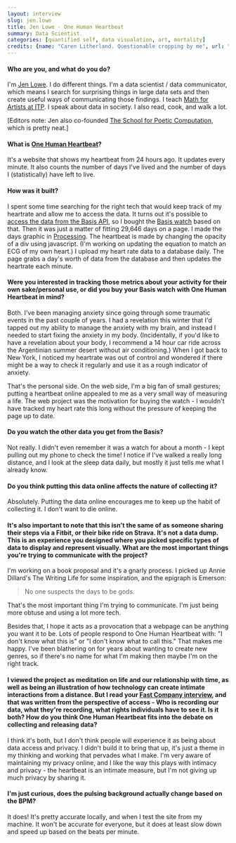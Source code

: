 ```yaml
---
layout: interview
slug: jen.lowe
title: Jen Lowe - One Human Heartbeat
summary: Data Scientist.
categories: [quantified self, data visualation, art, mortality]
credits: {name: "Caren Litherland. Questionable cropping by me", url: "https://www.flickr.com/photos/litherland/8377266447/sizes/l/"}
---
```


#### Who are you, and what do you do?

I'm [Jen Lowe](http://twitter.com/datatelling). I do different things. I'm a data scientist / data communicator, which means I search for surprising things in large data sets and then create useful ways of communicating those findings. I teach [Math for Artists at ITP](http://itp.nyu.edu/itp/). I speak about data in society. I also read, cook, and walk a lot.

[Editors note: Jen also co-founded [The School for Poetic Computation](http://sfpc.io/), which is pretty neat.]

#### What is [One Human Heartbeat](http://onehumanheartbeat.com)?

It's a website that shows my heartbeat from 24 hours ago. It updates every minute. It also counts the number of days I've lived and the number of days I (statistically) have left to live.

#### How was it built?

I spent some time searching for the right tech that would keep track of my heartrate and allow me to access the data. It turns out it's possible to [access the data from the Basis API](https://github.com/btroia/basis-data-export), so I bought the [Basis watch](http://www.mybasis.com/) based on that. Then it was just a matter of fitting 29,646 days on a page. I made the days graphic in [Processing](http://www.processing.org/). The heartbeat is made by changing the opacity of a div using javascript. (I'm working on updating the equation to match an ECG of my own heart.) I upload my heart rate data to a database daily. The page grabs a day's worth of data from the database and then updates the heartrate each minute.

#### Were you interested in tracking those metrics about your activity for their own sake/personal use, or did you buy your Basis watch with One Human Heartbeat in mind?

Both. I've been managing anxiety since going through some traumatic events in the past couple of years. I had a revelation this winter that I'd tapped out my ability to manage the anxiety with my brain, and instead I needed to start fixing the anxiety in my body. (Incidentally, if you'd like to have a revelation about your body, I recommend a 14 hour car ride across the Argentinian summer desert without air conditioning.) When I got back to New York, I noticed my heartrate was out of control and wondered if there might be a way to check it regularly and use it as a rough indicator of anxiety.

That's the personal side. On the web side, I'm a big fan of small gestures; putting a heartbeat online appealed to me as a very small way of measuring a life. The web project was the motivation for buying the watch - I wouldn't have tracked my heart rate this long without the pressure of keeping the page up to date.

#### Do you watch the other data you get from the Basis?

Not really. I didn't even remember it was a watch for about a month - I kept pulling out my phone to check the time! I notice if I've walked a really long distance, and I look at the sleep data daily, but mostly it just tells me what I already know.

#### Do you think putting this data online affects the nature of collecting it?

Absolutely. Putting the data online encourages me to keep up the habit of collecting it. I don't want to die online.

#### It's also important to note that this isn't the same of as someone sharing their steps via a Fitbit, or their bike ride on Strava. It's not a data dump. This is an experience you designed where you picked specific types of data to display and represent visually. What are the most important things you're trying to communicate with the project?

I'm working on a book proposal and it's a gnarly process. I picked up Annie Dillard's The Writing Life for some inspiration, and the epigraph is Emerson:

> No one suspects the days to be gods.

That's the most important thing I'm trying to communicate. I'm just being more obtuse and using a lot more tech.

Besides that, I hope it acts as a provocation that a webpage can be anything you want it to be. Lots of people respond to One Human Heartbeat with: "I don't know what this is" or "I don't know what to call this." That makes me happy. I've been blathering on for years about wanting to create new genres, so if there's no name for what I'm making then maybe I'm on the right track.

#### I viewed the project as meditation on life and our relationship with time, as well as being an illustration of how technology can create intimate interactions from a distance. But I read your [Fast Company interview](http://www.fastcoexist.com/3028308/this-womans-online-heartbeat-will-make-you-think-about-big-data-and-the-quantified-self), and that was written from the perspective of access - Who is recording our data, what they're recording, what rights individuals have to see it. Is it both? How do you think One Human Heartbeat fits into the debate on collecting and releasing data?

I think it's both, but I don't think people will experience it as being about data access and privacy. I didn't build it to bring that up, it's just a theme in my thinking and working that pervades what I make. I'm very aware of maintaining my privacy online, and I like the way this plays with intimacy and privacy - the heartbeat is an intimate measure, but I'm not giving up much privacy by sharing it.

#### I'm just curious, does the pulsing background actually change based on the BPM?

It does! It's pretty accurate locally, and when I test the site from my machine. It won't be accurate for everyone, but it does at least slow down and speed up based on the beats per minute.
